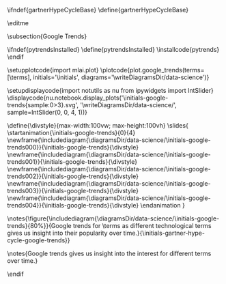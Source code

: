 \ifndef{gartnerHypeCycleBase}
\define{gartnerHypeCycleBase}

\editme

\subsection{Google Trends}

\ifndef{pytrendsInstalled}
\define{pytrendsInstalled}
\installcode{pytrends}
\endif

\setupplotcode{import mlai.plot}
\plotcode{plot.google_trends(terms=[\terms], 
                  initials='\initials', 
				  diagrams='\writeDiagramsDir/data-science')}
				  
\setupdisplaycode{import notutils as nu
from ipywidgets import IntSlider}
\displaycode{nu.notebook.display_plots('\initials-google-trends{sample:0>3}.svg', 
                            '\writeDiagramsDir/data-science/', sample=IntSlider(0, 0, 4, 1))}


\define{\divstyle}{max-width:100vw; max-height:100vh}
\slides{
\startanimation{\initials-google-trends}{0}{4}
\newframe{\includediagram{\diagramsDir/data-science/\initials-google-trends000}}{\initials-google-trends}{\divstyle}
\newframe{\includediagram{\diagramsDir/data-science/\initials-google-trends001}}{\initials-google-trends}{\divstyle}
\newframe{\includediagram{\diagramsDir/data-science/\initials-google-trends002}}{\initials-google-trends}{\divstyle}
\newframe{\includediagram{\diagramsDir/data-science/\initials-google-trends003}}{\initials-google-trends}{\divstyle}
\newframe{\includediagram{\diagramsDir/data-science/\initials-google-trends004}}{\initials-google-trends}{\divstyle}
\endanimation
}

\notes{\figure{\includediagram{\diagramsDir/data-science/\initials-google-trends}{80%}}{Google trends for \terms as different technological terms gives us insight into their popularity over time.}{\initials-gartner-hype-cycle-google-trends}}


\notes{Google trends gives us insight into the interest for different terms over time.}

\endif
